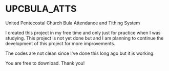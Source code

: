 # UPCBULA_ATTS
United Pentecostal Church Bula Attendance and Tithing System

I created this project in my free time and only just for practice when I was studying. This project is not yet done but and I am planning to continue the development of this project for more improvements.

The codes are not clean since I've done this long ago but it is working.

You are free to download. Thank you!
